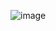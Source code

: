 ![image](https://github.com/DanteDeFlorencia77/P/assets/4090490/0ad532ab-3602-49e5-8465-6340a547882c)
